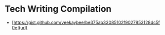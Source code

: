 # Tech Writing Compilation

- [https://gist.github.com/veekaybee/be375ab33085102f9027853128dc5f0e](url)

